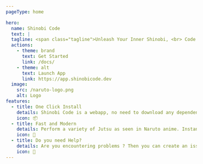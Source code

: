 ```yaml
---
pageType: home

hero:
  name: Shinobi Code
  text: |
  tagline: <span class="tagline">Unleash Your Inner Shinobi, <br> Code using Ninjutsu from Naruto!</span>
  actions:
    - theme: brand
      text: Get Started
      link: /docs/
    - theme: alt
      text: Launch App
      link: https://app.shinobicode.dev
  image:
    src: /naruto-logo.png
    alt: Logo
features:
  - title: One Click Install
    details: Shinobi Code is a webapp, no need to download any dependencies. Zero headaches with PIP/NPM.
    icon: 📦
  - title: Fast and Modern
    details: Perform a variety of Jutsu as seen in Naruto anime. Instantly detects and is lightweight on memory.
    icon: 🚀
  - title: Do you need Help?
    details: Are you encountering problems ? Then you can create an issue or discussion topic on GitHub so that others can help you.
    icon: 🤝
---
```

